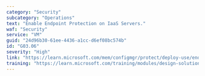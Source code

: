 ```yaml
---
category: "Security"
subcategory: "Operations"
text: "Enable Endpoint Protection on IaaS Servers."
waf: "Security"
service: "VM"
guid: "24d96b30-61ee-4436-a1cc-d6ef08bc574b"
id: "G03.06"
severity: "High"
link: "https://learn.microsoft.com/mem/configmgr/protect/deploy-use/endpoint-protection"
training: "https://learn.microsoft.com/training/modules/design-solutions-securing-server-client-endpoints/"
---
```

